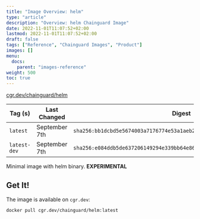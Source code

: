 ```yaml
---
title: "Image Overview: helm"
type: "article"
description: "Overview: helm Chainguard Image"
date: 2022-11-01T11:07:52+02:00
lastmod: 2022-11-01T11:07:52+02:00
draft: false
tags: ["Reference", "Chainguard Images", "Product"]
images: []
menu:
  docs:
    parent: "images-reference"
weight: 500
toc: true
---
```


[cgr.dev/chainguard/helm](https://github.com/chainguard-images/images/tree/main/images/helm)

| Tag (s)       | Last Changed  | Digest                                                                    |
|---------------|---------------|---------------------------------------------------------------------------|
|  `latest`     | September 7th | `sha256:bb1dcbd5e5674003a7176774e53a1aeb299ded9be644344246db5d18d635316d` |
|  `latest-dev` | September 7th | `sha256:e084ddb5de637206149294e339bb64e86f0f295c6d5d9d606452aac1d771afdd` |



Minimal image with helm binary. **EXPERIMENTAL**

## Get It!

The image is available on `cgr.dev`:

```
docker pull cgr.dev/chainguard/helm:latest
```

